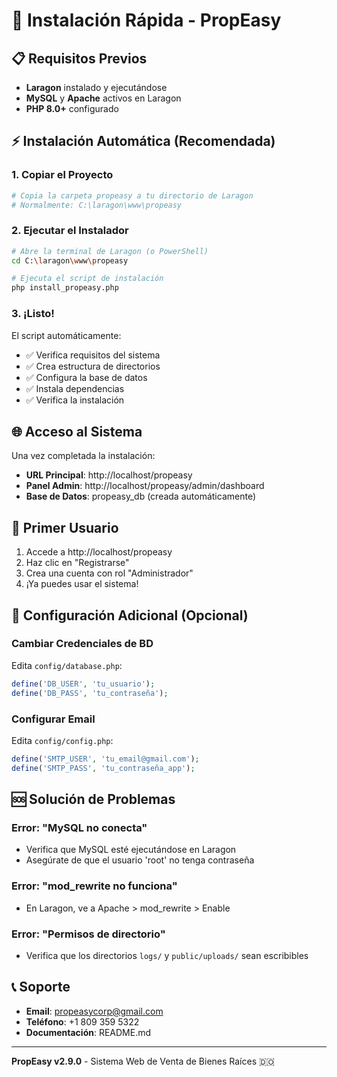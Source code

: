 # 🚀 Instalación Rápida - PropEasy

## 📋 Requisitos Previos

- **Laragon** instalado y ejecutándose
- **MySQL** y **Apache** activos en Laragon
- **PHP 8.0+** configurado

## ⚡ Instalación Automática (Recomendada)

### 1. Copiar el Proyecto
```bash
# Copia la carpeta propeasy a tu directorio de Laragon
# Normalmente: C:\laragon\www\propeasy
```

### 2. Ejecutar el Instalador
```bash
# Abre la terminal de Laragon (o PowerShell)
cd C:\laragon\www\propeasy

# Ejecuta el script de instalación
php install_propeasy.php
```

### 3. ¡Listo!
El script automáticamente:
- ✅ Verifica requisitos del sistema
- ✅ Crea estructura de directorios
- ✅ Configura la base de datos
- ✅ Instala dependencias
- ✅ Verifica la instalación

## 🌐 Acceso al Sistema

Una vez completada la instalación:

- **URL Principal**: http://localhost/propeasy
- **Panel Admin**: http://localhost/propeasy/admin/dashboard
- **Base de Datos**: propeasy_db (creada automáticamente)

## 👤 Primer Usuario

1. Accede a http://localhost/propeasy
2. Haz clic en "Registrarse"
3. Crea una cuenta con rol "Administrador"
4. ¡Ya puedes usar el sistema!

## 🔧 Configuración Adicional (Opcional)

### Cambiar Credenciales de BD
Edita `config/database.php`:
```php
define('DB_USER', 'tu_usuario');
define('DB_PASS', 'tu_contraseña');
```

### Configurar Email
Edita `config/config.php`:
```php
define('SMTP_USER', 'tu_email@gmail.com');
define('SMTP_PASS', 'tu_contraseña_app');
```

## 🆘 Solución de Problemas

### Error: "MySQL no conecta"
- Verifica que MySQL esté ejecutándose en Laragon
- Asegúrate de que el usuario 'root' no tenga contraseña

### Error: "mod_rewrite no funciona"
- En Laragon, ve a Apache > mod_rewrite > Enable

### Error: "Permisos de directorio"
- Verifica que los directorios `logs/` y `public/uploads/` sean escribibles

## 📞 Soporte

- **Email**: propeasycorp@gmail.com
- **Teléfono**: +1 809 359 5322
- **Documentación**: README.md

---

**PropEasy v2.9.0** - Sistema Web de Venta de Bienes Raíces 🇩🇴 